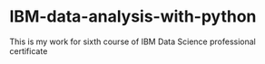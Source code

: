 # IBM-data-analysis-with-python
This is my work for sixth course of IBM Data Science professional certificate
